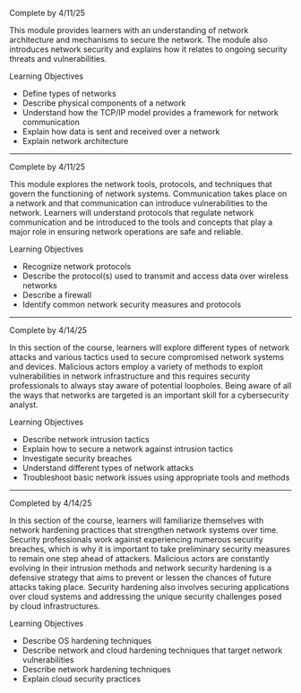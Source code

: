 Complete by 4/11/25

This module provides learners with an understanding of network architecture and mechanisms to secure the network. The module also introduces network security and explains how it relates to ongoing security threats and vulnerabilities.

Learning Objectives

- Define types of networks
- Describe physical components of a network
- Understand how the TCP/IP model provides a framework for network communication
- Explain how data is sent and received over a network
- Explain network architecture

---

Complete by 4/11/25

This module explores the network tools, protocols, and techniques that govern the functioning of network systems. Communication takes place on a network and that communication can introduce vulnerabilities to the network. Learners will understand protocols that regulate network communication and be introduced to the tools and concepts that play a major role in ensuring network operations are safe and reliable.

Learning Objectives

- Recognize network protocols
- Describe the protocol(s) used to transmit and access data over wireless networks
- Describe a firewall
- Identify common network security measures and protocols

---

Complete by 4/14/25

In this section of the course, learners will explore different types of network attacks and various tactics used to secure compromised network systems and devices. Malicious actors employ a variety of methods to exploit vulnerabilities in network infrastructure and this requires security professionals to always stay aware of potential loopholes. Being aware of all the ways that networks are targeted is an important skill for a cybersecurity analyst.

Learning Objectives

- Describe network intrusion tactics
- Explain how to secure a network against intrusion tactics
- Investigate security breaches
- Understand different types of network attacks
- Troubleshoot basic network issues using appropriate tools and methods

---

Completed by 4/14/25

In this section of the course, learners will familiarize themselves with network hardening practices that strengthen network systems over time. Security professionals work against experiencing numerous security breaches, which is why it is important to take preliminary security measures to remain one step ahead of attackers. Malicious actors are constantly evolving in their intrusion methods and network security hardening is a defensive strategy that aims to prevent or lessen the chances of future attacks taking place. Security hardening also involves securing applications over cloud systems and addressing the unique security challenges posed by cloud infrastructures.

Learning Objectives

- Describe OS hardening techniques
- Describe network and cloud hardening techniques that target network vulnerabilities
- Describe network hardening techniques
- Explain cloud security practices
